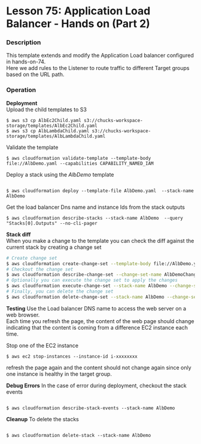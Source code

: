 # Lesson 75: Application Load Balancer - Hands on (Part 2)

### Description

This template extends and modify the Application Load balancer configured in hands-on-74.  
Here we add rules to the Listener to route traffic to different Target groups based on the URL path.

### Operation

**Deployment**  
Upload the child templates to S3

```
$ aws s3 cp AlbEc2Child.yaml s3://chucks-workspace-storage/templates/AlbEc2Child.yaml
$ aws s3 cp AlbLambdaChild.yaml s3://chucks-workspace-storage/templates/AlbLambdaChild.yaml
```

Validate the template

```
$ aws cloudformation validate-template --template-body file://AlbDemo.yaml --capabilities CAPABILITY_NAMED_IAM
```

Deploy a stack using the _AlbDemo_ template

```

$ aws cloudformation deploy --template-file AlbDemo.yaml  --stack-name AlbDemo
```

Get the load balancer Dns name and instance Ids from the stack outputs

```
$ aws cloudformation describe-stacks --stack-name AlbDemo  --query "Stacks[0].Outputs" --no-cli-pager
```

**Stack diff**  
When you make a change to the template you can check the diff against the current stack by creating a change set

```bash
# Create change set
$ aws cloudformation create-change-set --template-body file://AlbDemo.yaml --stack-name AlbDemo --parameters file://parameters.json --change-set-name AlbDemoChange --capabilities CAPABILITY_NAMED_IAM
# Checkout the change set
$ aws cloudformation describe-change-set --change-set-name AlbDemoChange --stack-name AlbDemo > diff.json
# Optionally you can execute the change set to apply the changes
$ aws cloudformation execute-change-set --stack-name AlbDemo --change-set-name AlbDemoChange
# Finally, you can delete the change set
$ aws cloudformation delete-change-set --stack-name AlbDemo --change-set-name AlbDemoChange
```

**Testing**
Use the Load balancer DNS name to access the web server on a web browser.  
Each time you refresh the page, the content of the web page should change indicating that the content is coming from a difference EC2 instance each time.

Stop one of the EC2 instance

```
$ aws ec2 stop-instances --instance-id i-xxxxxxxx
```

refresh the page again and the content should not change again since only one instance is healthy in the target group.

**Debug Errors**
In the case of error during deployment, checkout the stack events

```

$ aws cloudformation describe-stack-events --stack-name AlbDemo

```

**Cleanup**
To delete the stacks

```

$ aws cloudformation delete-stack --stack-name AlbDemo

```

